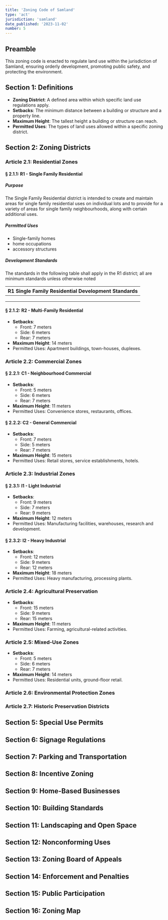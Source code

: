 ```yaml
---
title: 'Zoning Code of Samland'
type: 'act'
jurisdiction: 'samland'
date_published: '2023-11-02'
number: 5
---
```


## Preamble

This zoning code is enacted to regulate land use within the jurisdiction of Samland, ensuring orderly development, promoting public safety, and protecting the environment.

## Section 1: Definitions

- **Zoning District**: A defined area within which specific land use regulations apply.
- **Setbacks**: The minimum distance between a building or structure and a property line.
- **Maximum Height**: The tallest height a building or structure can reach.
- **Permitted Uses**: The types of land uses allowed within a specific zoning district.

## Section 2: Zoning Districts

### Article 2.1: Residential Zones

#### § 2.1.1: R1 - Single Family Residential

##### Purpose

The Single Family Residential district is intended to create and maintain areas for single family residential uses on individual lots and to provide for a variety of areas for single family neighbourhoods, along with certain additional uses.

##### Permitted Uses

- Single-family homes
- home occupations
- accessory structures

##### Development Standards

The standards in the following table shall apply in the R1 district; all are minimum standards unless otherwise noted

| R1 Single Family Residential Development Standards                                                   |
| ---------------------------------------------------------------------------------------------------- |
| | Building Size (square meters)                                                                    | |
| | ------------------------------------------------------------------------------------------------ | |
| | ads | |

#### § 2.1.2: R2 - Multi-Family Residential

- **Setbacks**:
  - Front: 7 meters
  - Side: 6 meters
  - Rear: 7 meters
- **Maximum Height**: 14 meters
- Permitted Uses: Apartment buildings, town-houses, duplexes.

### Article 2.2: Commercial Zones

#### § 2.2.1: C1 - Neighbourhood Commercial

- **Setbacks**:
  - Front: 5 meters
  - Side: 6 meters
  - Rear: 7 meters
- **Maximum Height**: 11 meters
- Permitted Uses: Convenience stores, restaurants, offices.

#### § 2.2.2: C2 - General Commercial

- **Setbacks**:
  - Front: 7 meters
  - Side: 5 meters
  - Rear: 7 meters
- **Maximum Height**: 15 meters
- Permitted Uses: Retail stores, service establishments, hotels.

### Article 2.3: Industrial Zones

#### § 2.3.1: I1 - Light Industrial

- **Setbacks**:
  - Front: 9 meters
  - Side: 7 meters
  - Rear: 9 meters
- **Maximum Height**: 12 meters
- Permitted Uses: Manufacturing facilities, warehouses, research and development.

#### § 2.3.2: I2 - Heavy Industrial

- **Setbacks**:
  - Front: 12 meters
  - Side: 9 meters
  - Rear: 12 meters
- **Maximum Height**: 18 meters
- Permitted Uses: Heavy manufacturing, processing plants.

### Article 2.4: Agricultural Preservation

- **Setbacks**:
  - Front: 15 meters
  - Side: 9 meters
  - Rear: 15 meters
- **Maximum Height**: 11 meters
- Permitted Uses: Farming, agricultural-related activities.

### Article 2.5: Mixed-Use Zones

- **Setbacks**:
  - Front: 5 meters
  - Side: 6 meters
  - Rear: 7 meters
- **Maximum Height**: 14 meters
- Permitted Uses: Residential units, ground-floor retail.

### Article 2.6: Environmental Protection Zones

### Article 2.7: Historic Preservation Districts

## Section 5: Special Use Permits

## Section 6: Signage Regulations

## Section 7: Parking and Transportation

## Section 8: Incentive Zoning

## Section 9: Home-Based Businesses

## Section 10: Building Standards

## Section 11: Landscaping and Open Space

## Section 12: Nonconforming Uses

## Section 13: Zoning Board of Appeals

## Section 14: Enforcement and Penalties

## Section 15: Public Participation

## Section 16: Zoning Map
